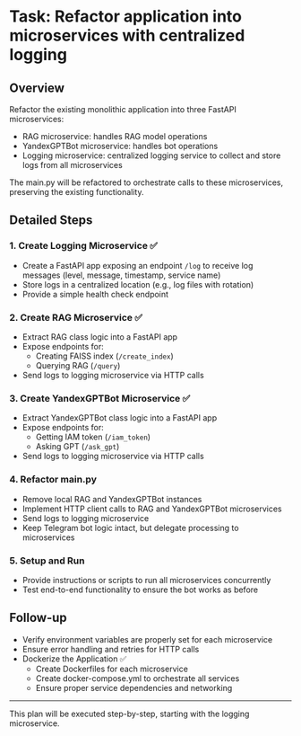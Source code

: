 # Task: Refactor application into microservices with centralized logging

## Overview
Refactor the existing monolithic application into three FastAPI microservices:
- RAG microservice: handles RAG model operations
- YandexGPTBot microservice: handles bot operations
- Logging microservice: centralized logging service to collect and store logs from all microservices

The main.py will be refactored to orchestrate calls to these microservices, preserving the existing functionality.

## Detailed Steps

### 1. Create Logging Microservice ✅
- Create a FastAPI app exposing an endpoint `/log` to receive log messages (level, message, timestamp, service name)
- Store logs in a centralized location (e.g., log files with rotation)
- Provide a simple health check endpoint

### 2. Create RAG Microservice ✅
- Extract RAG class logic into a FastAPI app
- Expose endpoints for:
  - Creating FAISS index (`/create_index`)
  - Querying RAG (`/query`)
- Send logs to logging microservice via HTTP calls

### 3. Create YandexGPTBot Microservice ✅
- Extract YandexGPTBot class logic into a FastAPI app
- Expose endpoints for:
  - Getting IAM token (`/iam_token`)
  - Asking GPT (`/ask_gpt`)
- Send logs to logging microservice via HTTP calls

### 4. Refactor main.py
- Remove local RAG and YandexGPTBot instances
- Implement HTTP client calls to RAG and YandexGPTBot microservices
- Send logs to logging microservice
- Keep Telegram bot logic intact, but delegate processing to microservices

### 5. Setup and Run
- Provide instructions or scripts to run all microservices concurrently
- Test end-to-end functionality to ensure the bot works as before

## Follow-up
- Verify environment variables are properly set for each microservice
- Ensure error handling and retries for HTTP calls
- Dockerize the Application ✅
  - Create Dockerfiles for each microservice
  - Create docker-compose.yml to orchestrate all services
  - Ensure proper service dependencies and networking

---

This plan will be executed step-by-step, starting with the logging microservice.
